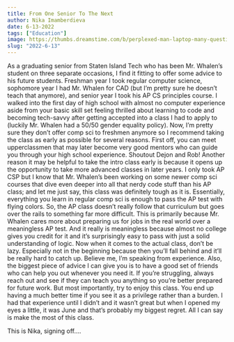 ```yaml
---
title: From One Senior To The Next 
author: Nika Imamberdieva
date: 6-13-2022
tags: ["Education"]
image: https://thumbs.dreamstime.com/b/perplexed-man-laptop-many-questions-no-answer-young-80364526.jpg
slug: "2022-6-13" 
---
```


As a graduating senior from Staten Island Tech who has been Mr. Whalen’s student on three separate occasions, I find it fitting to offer some advice to his future students. Freshman year I took regular computer science, sophomore year I had Mr. Whalen for CAD (but I’m pretty sure he doesn’t teach that anymore), and senior year I took his AP CS principles course. I walked into the first day of high school with almost no computer experience aside from your basic skill set feeling thrilled about learning to code and becoming tech-savvy after getting accepted into a class I had to apply to (luckily Mr. Whalen had a 50/50 gender equality policy). Now, I’m pretty sure they don’t offer comp sci to freshmen anymore so I recommend taking the class as early as possible for several reasons. First off, you can meet upperclassmen that may later become very good mentors who can guide you through your high school experience. Shoutout Dejon and Rob! Another reason it may be helpful to take the intro class early is because it opens up the opportunity to take more advanced classes in later years. I only took AP CSP but I know that Mr. Whalen’s been working on some newer comp sci courses that dive even deeper into all that nerdy code stuff than his AP class; and let me just say, this class was definitely tough as it is. Essentially, everything you learn in regular comp sci is enough to pass the AP test with flying colors. So, the AP class doesn’t really follow that curriculum but goes over the rails to something far more difficult. This is primarily because Mr. Whalen cares more about preparing us for jobs in the real world over a meaningless AP test. And it really is meaningless because almost no college gives you credit for it and it’s surprisingly easy to pass with just a solid understanding of logic. Now when it comes to the actual class, don’t be lazy. Especially not in the beginning because then you’ll fall behind and it’ll be really hard to catch up. Believe me, I’m speaking from experience. Also, the biggest piece of advice I can give you is to have a good set of friends who can help you out whenever you need it. If you’re struggling, always reach out and see if they can teach you anything so you’re better prepared for future work. But most importantly, try to enjoy this class. You end up having a much better time if you see it as a privilege rather than a burden. I had that experience until I didn’t and it wasn’t great but when I opened my eyes a little, it was June and that’s probably my biggest regret. All I can say is make the most of this class. 

This is Nika, signing off….

